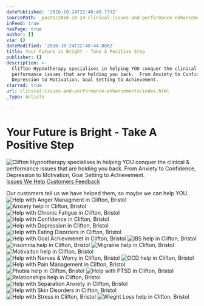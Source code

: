 ```yaml
---
datePublished: '2016-10-24T22:40:48.773Z'
sourcePath: _posts/2016-10-24-clinical-issues-and-performance-enhancements.md
inFeed: true
hasPage: true
author: []
via: {}
dateModified: '2016-10-24T22:40:44.886Z'
title: Your Future is Bright - Take A Positive Step
publisher: {}
description: >-
  Clifton Hypnotherapy specialises in helping YOU conquer the clinical &
  performance issues that are holding you back.  From Anxiety to Confidence,
  Depression to Motivation, Goal Setting to Achievement.
starred: true
url: clinical-issues-and-performance-enhancements/index.html
_type: Article

---
```

# Your Future is Bright - Take A Positive Step
![Clifton Hypnotherapy specialises in helping YOU conquer the clinical & performance issues that are holding you back.  From Anxiety to Confidence, Depression to Motivation, Goal Setting to Achievement.](https://the-grid-user-content.s3-us-west-2.amazonaws.com/8cd8d1be-ae98-4168-b707-4ff08bca8f89.jpg)
[Issues We Help][0]
[Customers Feedback][1]

Our customers tell us we have helped them, so maybe we can help YOU.
![Help with Anger Managment in Clifton, Bristol](https://the-grid-user-content.s3-us-west-2.amazonaws.com/84523b03-14a3-4fb7-aa17-df4e6fae93f7.jpg)
![Anxiety help in Clifton, Bristol](https://the-grid-user-content.s3-us-west-2.amazonaws.com/4dd42dc9-cb75-4279-81a2-7366aec581cd.jpg)
![Help with Chronic Fatigue in Clifton, Bristol](https://the-grid-user-content.s3-us-west-2.amazonaws.com/472072ae-3a5f-4696-b16e-6996917627ab.jpg)
![Help with Confidence in Clifton, Bristol](https://the-grid-user-content.s3-us-west-2.amazonaws.com/f7386975-ad92-4333-a244-681a6c4dba43.jpg)
![Help with Depression in Clifton, Bristol](https://the-grid-user-content.s3-us-west-2.amazonaws.com/a921e96a-baee-49a7-8b28-ace11a714151.jpg)
![Help with Eating Disorders in Clifton, Bristol](https://the-grid-user-content.s3-us-west-2.amazonaws.com/d4b0935a-6ec2-4235-8249-ca3032039f02.jpg)
![Help with Goal Achievmenet in Clifton, Bristol](https://the-grid-user-content.s3-us-west-2.amazonaws.com/b49aa7ab-deeb-4005-ba48-25c7f2548c4e.jpg)
![IBS help in Clifton, Bristol](https://the-grid-user-content.s3-us-west-2.amazonaws.com/3565d393-4201-41d0-972f-2de33701c7f8.jpg)
![Insomnia help in Clifton, Bristol](https://the-grid-user-content.s3-us-west-2.amazonaws.com/51827ef3-138f-447b-8275-21e79971b852.jpg)
![Migraine help in Clifton, Bristol](https://the-grid-user-content.s3-us-west-2.amazonaws.com/9ab1d193-8932-4cf4-b5da-5118da898912.jpg)
![Motivaiton help in Clifton, Bristol](https://the-grid-user-content.s3-us-west-2.amazonaws.com/0e1d45ba-3cec-4fa3-ae14-175514350f4f.jpg)
![Help with Nerves & Worry in Clifton, Bristol](https://the-grid-user-content.s3-us-west-2.amazonaws.com/fc17f795-bfe2-4f9b-a796-95020e54e0c0.jpg)
![OCD help in Clifton, Bristol](https://the-grid-user-content.s3-us-west-2.amazonaws.com/76c56fe6-69a4-4c9e-9742-548cdd77024f.jpg)
![Help with Pain Management in Clifton, Bristol](https://the-grid-user-content.s3-us-west-2.amazonaws.com/335632c2-cc52-4e5d-97f3-01ce0d5000c7.jpg)
![Phobia help in Clifton, Bristol](https://the-grid-user-content.s3-us-west-2.amazonaws.com/7786cbea-465d-427d-a3c1-815858a223fe.jpg)
![Help with PTSD in Clifton, Bristol](https://the-grid-user-content.s3-us-west-2.amazonaws.com/99f87bf7-f255-433c-9d27-d3ddf5f609f1.jpg)
![Relationships help in Clifton, Bristol](https://the-grid-user-content.s3-us-west-2.amazonaws.com/6e67cab8-5fe6-4ce0-a403-884334a03dfb.jpg)
![Help with Separation Anxiety in Clifton, Bristol](https://the-grid-user-content.s3-us-west-2.amazonaws.com/9d4681da-4883-4156-8f34-0a97e7b2b948.jpg)
![Help with Skin Disorders in Clifton, Bristol](https://the-grid-user-content.s3-us-west-2.amazonaws.com/eb108ffb-2b5c-49c9-9717-f4b1a3706b1d.jpg)
![Help with Stress in Clifton, Bristol](https://the-grid-user-content.s3-us-west-2.amazonaws.com/1e0a7dfe-675c-4a3e-9747-9f5cf52f9542.jpg)
![Wieght Loss help in Clifton, Bristol](https://the-grid-user-content.s3-us-west-2.amazonaws.com/ec2da0e6-7877-48e3-a945-969144746865.jpg)

[0]: http://www.cliftonhypnotehrapy.com/clinical-issues/
[1]: http://www.cliftonhypnotherapy.com/testimonials